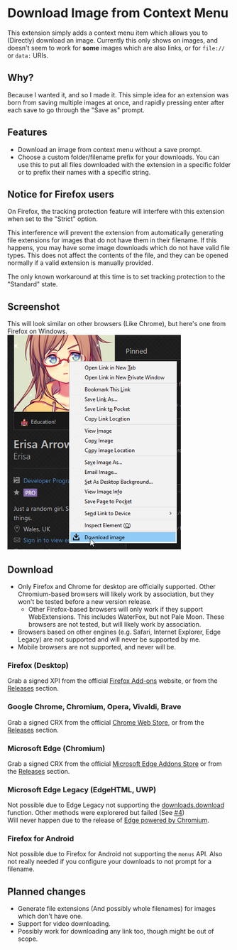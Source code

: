# Download Image from Context Menu

This extension simply adds a context menu item which allows you to (Directly) download an image. Currently this only shows on images, and doesn't seem to work for **some** images which are also links, or for `file://` or `data:` URIs.

## Why?
Because I wanted it, and so I made it. This simple idea for an extension was born from saving multiple images at once, and rapidly pressing enter after each save to go through the "Save as" prompt.

## Features
- Download an image from context menu without a save prompt.
- Choose a custom folder/filename prefix for your downloads. You can use this to put all files downloaded with the extension in a specific folder or to prefix their names with a specific string. 

## Notice for Firefox users
On Firefox, the tracking protection feature will interfere with this extension when set to the "Strict" option.

This interference will prevent the extension from automatically generating file extensions for images that do not have them in their filename. If this happens, you may have some image downloads which do not have valid file types. This does not affect the contents of the file, and they can be opened normally if a valid extension is manually provided.

The only known workaround at this time is to set tracking protection to the "Standard" state.

## Screenshot
This will look similar on other browsers (Like Chrome), but here's one from Firefox on Windows.
![An example screenshot of a right click menu which has "Download image" at the bottom](/.github-resources/example.png)

## Download

- Only Firefox and Chrome for desktop are officially supported. Other Chromium-based browsers will likely work by association, but they won't be tested before a new version release.  
  - Other Firefox-based browsers will only work if they support WebExtensions. This includes WaterFox, but not Pale Moon. These browsers are not tested, but will likely work by association.  
- Browsers based on other engines (e.g. Safari, Internet Explorer, Edge Legacy) are not supported and will never be supported by me.  
- Mobile browsers are not supported, and never will be.

### Firefox (Desktop)
Grab a signed XPI from the official [Firefox Add-ons](https://addons.mozilla.org/en-GB/firefox/addon/download-image/) website, or from the [Releases](https://github.com/Erisa/download-image/releases) section.

### Google Chrome, Chromium, Opera, Vivaldi, Brave
Grab a signed CRX from the official [Chrome Web Store](https://chrome.google.com/webstore/detail/download-image-from-conte/fihdnfkfpjmipmlggdknalpfjjnjbboj), or from the [Releases](https://github.com/Erisa/download-image/releases) section.

### Microsoft Edge (Chromium)
Grab a signed CRX from the official [Microsoft Edge Addons Store](https://microsoftedge.microsoft.com/addons/detail/blbfdbinmdelkjcfceecbjnbkdmcdmoh) or from the [Releases](https://github.com/Erisa/download-image/releases) section.

### Microsoft Edge Legacy (EdgeHTML, UWP)
Not possible due to Edge Legacy not supporting the [downloads.download](https://developer.mozilla.org/docs/Mozilla/Add-ons/WebExtensions/API/downloads/download) function. Other methods were explorered but failed (See [#4](https://github.com/Erisa/download-image/issues/4))  
Will never happen due to the release of [Edge powered by Chromium](https://microsoft.com/edge).

### Firefox for Android
Not possible due to Firefox for Android not supporting the `menus` API.
Also not really needed if you configure your downloads to not prompt for a filename.

## Planned changes
- Generate file extensions (And possibly whole filenames) for images which don't have one.
- Support for video downloading.
- Possibly work for downloading any link too, though might be out of scope.
